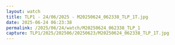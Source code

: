 ```yaml
---
layout: watch
title: TLP1 - 24/06/2025 - M20250624_062338_TLP_1T.jpg
date: 2025-06-24 06:23:38
permalink: /2025/06/24/watch/M20250624_062338_TLP_1
capture: TLP1/2025/202506/20250623/M20250624_062338_TLP_1T.jpg
---
```

